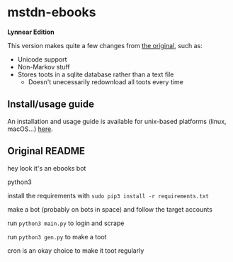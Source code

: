 # mstdn-ebooks
**Lynnear Edition**

This version makes quite a few changes from [the original](https://github.com/Jess3Jane/mastodon-ebooks), such as:
- Unicode support
- Non-Markov stuff
- Stores toots in a sqlite database rather than a text file
  - Doesn't unecessarily redownload all toots every time
  
## Install/usage guide
An installation and usage guide is available for unix-based platforms (linux, macOS...) [here](https://cloud.lynnesbian.space/s/jozbRi69t4TpD95).

## Original README
hey look it's an ebooks bot

python3

install the requirements with `sudo pip3 install -r requirements.txt`

make a bot (probably on bots in space) and follow the target accounts

run `python3 main.py` to login and scrape

run `python3 gen.py` to make a toot

cron is an okay choice to make it toot regularly
